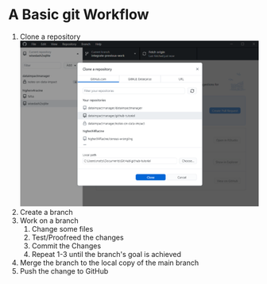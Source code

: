 # A Basic git Workflow

1. Clone a repository
   ![clone a repository](cloning.png)
2. Create a branch
3. Work on a branch
   1. Change some files
   2. Test/Proofreed the changes
   3. Commit the Changes
   4. Repeat 1-3 until the branch's goal is achieved
4. Merge the branch to the local copy of the main branch
5. Push the change to GitHub
